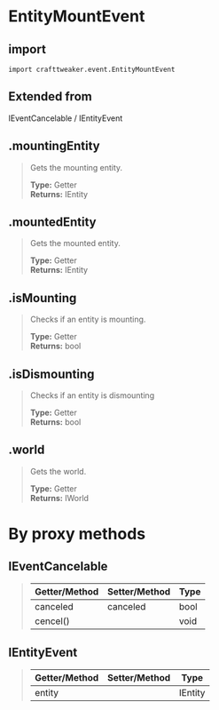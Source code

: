 # EntityMountEvent

## import
`import crafttweaker.event.EntityMountEvent`

## Extended from
IEventCancelable / IEntityEvent

## .mountingEntity
> Gets the mounting entity.
>
> **Type:** Getter  
> **Returns:** IEntity

## .mountedEntity
> Gets the mounted entity.
>
> **Type:** Getter  
> **Returns:** IEntity

## .isMounting
> Checks if an entity is mounting.
>
> **Type:** Getter  
> **Returns:** bool

## .isDismounting
> Checks if an entity is dismounting
>
> **Type:** Getter  
> **Returns:** bool

## .world
> Gets the world.
>
> **Type:** Getter  
> **Returns:** IWorld

# By proxy methods

## IEventCancelable
> | Getter/Method   | Setter/Method     | Type                  |
> |-----------------|-------------------|-----------------------|
> | canceled        | canceled          | bool                  |
> | cencel()        |                   | void                  |

## IEntityEvent
> | Getter/Method   | Setter/Method     | Type                  |
> |-----------------|-------------------|-----------------------|
> | entity          |                   | IEntity               |
